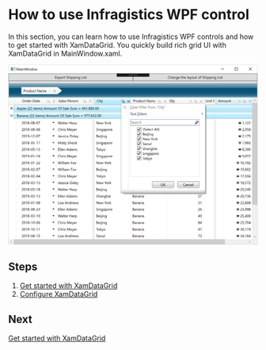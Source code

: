 #  How to use Infragistics WPF control

In this section, you can learn how to use Infragistics WPF controls and how to get started with XamDataGrid. You quickly build rich grid UI with XamDataGrid in MainWindow.xaml.

![](../assets/01-03-01.png)

## Steps
1. [Get started with XamDataGrid](01-01-Get-started-with-XamDataGrid.md)
3. [Configure XamDataGrid](01-02-Configure-XamDataGrid.md)


## Next

[Get started with XamDataGrid](01-01-Get-started-with-XamDataGrid.md)